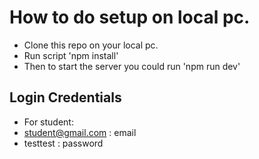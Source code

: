 # How to do setup on local pc.
- Clone this repo on your local pc.
- Run script 'npm install'
- Then to start the server you could run 'npm run dev'

## Login Credentials
- For student:
- student@gmail.com : email
- testtest : password
